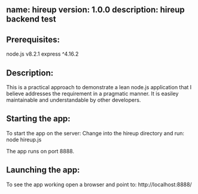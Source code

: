 name: hireup
version: 1.0.0
description: hireup backend test
--------------------------------

Prerequisites:
-------------
node.js v8.2.1
express ^4.16.2

Description:
-----------
This is a practical approach to demonstrate a lean node.js application that
I believe addresses the requirement in a pragmatic manner.
It is easiley maintainable and understandable by other developers.

Starting the app:
----------------
To start the app on the server:
Change into the hireup directory and run:
node hireup.js

The app runs on port 8888.

Launching the app:
-----------------
To see the app working open a browser and point to:
http://localhost:8888/